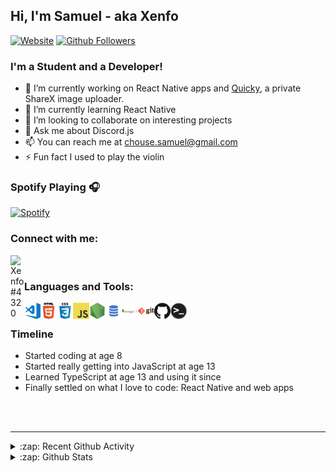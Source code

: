 

## Hi, I'm Samuel - aka Xenfo

[![Website](https://img.shields.io/website?label=xenfo.dev&style=for-the-badge&url=https%3A%2F%2Fxenfo.dev)](https://xenfo.dev)
[![Github Followers](https://img.shields.io/github/followers/Xenfo?logo=github&style=for-the-badge)](https://github.com/XenfoMC)

### I'm a Student and a Developer!

- 🔭 I’m currently working on React Native apps and [Quicky](https://github.com/quicky-gg), a private ShareX image uploader.
- 🌱 I’m currently learning React Native
- 👯 I’m looking to collaborate on interesting projects
- 💬 Ask me about Discord.js
- 📫 You can reach me at [chouse.samuel@gmail.com](mailto:chouse.samuel@gmail.com)
- ⚡ Fun fact I used to play the violin

### Spotify Playing 🎧
[![Spotify](https://spotify-now-playing.xenfo.vercel.app/now-playing)](https://open.spotify.com/user/miplif6eeuybxijfn9qzjc5id)

### Connect with me:
[<img align="left" alt="Xenfo#4320" width="22px" src="https://simpleicons.org/icons/discord.svg" />][discord]

<br />

### Languages and Tools:

<img align="left" alt="Visual Studio Code" width="26px" src="https://raw.githubusercontent.com/github/explore/80688e429a7d4ef2fca1e82350fe8e3517d3494d/topics/visual-studio-code/visual-studio-code.png" />
<img align="left" alt="HTML5" width="26px" src="https://raw.githubusercontent.com/github/explore/80688e429a7d4ef2fca1e82350fe8e3517d3494d/topics/html/html.png" />
<img align="left" alt="CSS3" width="26px" src="https://raw.githubusercontent.com/github/explore/80688e429a7d4ef2fca1e82350fe8e3517d3494d/topics/css/css.png" />
<img align="left" alt="JavaScript" width="26px" src="https://raw.githubusercontent.com/github/explore/80688e429a7d4ef2fca1e82350fe8e3517d3494d/topics/javascript/javascript.png" />
<img align="left" alt="Node.js" width="26px" src="https://raw.githubusercontent.com/github/explore/80688e429a7d4ef2fca1e82350fe8e3517d3494d/topics/nodejs/nodejs.png" />
<img align="left" alt="SQL" width="26px" src="https://raw.githubusercontent.com/github/explore/80688e429a7d4ef2fca1e82350fe8e3517d3494d/topics/sql/sql.png" />
<img align="left" alt="MongoDB" width="26px" src="https://raw.githubusercontent.com/github/explore/80688e429a7d4ef2fca1e82350fe8e3517d3494d/topics/mongodb/mongodb.png" />
<img align="left" alt="Git" width="26px" src="https://raw.githubusercontent.com/github/explore/80688e429a7d4ef2fca1e82350fe8e3517d3494d/topics/git/git.png" />
<img align="left" alt="GitHub" width="26px" src="https://raw.githubusercontent.com/github/explore/78df643247d429f6cc873026c0622819ad797942/topics/github/github.png" />
<img align="left" alt="Terminal" width="26px" src="https://raw.githubusercontent.com/github/explore/80688e429a7d4ef2fca1e82350fe8e3517d3494d/topics/terminal/terminal.png" />

<br />

### Timeline

- Started coding at age 8
- Started really getting into JavaScript at age 13
- Learned TypeScript at age 13 and using it since
- Finally settled on what I love to code: React Native and web apps

<br />
<br />

---

<details>
  <summary>:zap: Recent Github Activity</summary>
  
<!--START_SECTION:activity-->
1. 🗣 Commented on [#163](https://github.com/Xenfo/maintainer-bot/issues/163) in [Xenfo/maintainer-bot](https://github.com/Xenfo/maintainer-bot)
2. 🗣 Commented on [#163](https://github.com/Xenfo/maintainer-bot/issues/163) in [Xenfo/maintainer-bot](https://github.com/Xenfo/maintainer-bot)
3. 🗣 Commented on [#163](https://github.com/Xenfo/maintainer-bot/issues/163) in [Xenfo/maintainer-bot](https://github.com/Xenfo/maintainer-bot)
4. 🗣 Commented on [#162](https://github.com/Xenfo/maintainer-bot/issues/162) in [Xenfo/maintainer-bot](https://github.com/Xenfo/maintainer-bot)
5. 🗣 Commented on [#161](https://github.com/Xenfo/maintainer-bot/issues/161) in [Xenfo/maintainer-bot](https://github.com/Xenfo/maintainer-bot)
<!--END_SECTION:activity-->

</details>

<details>
  <summary>:zap: Github Stats</summary>

  <img align="left" alt="Xenfo's Github Stats" src="https://github-readme-stats.xenfo.vercel.app//api?username=Xenfo&show_icons=true&hide_border=true" />

</details>

[discord]: https://www.discord.gg/hWCzNmd
